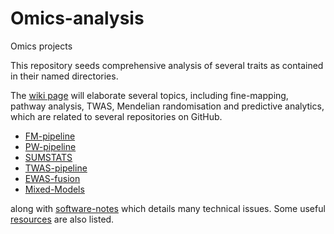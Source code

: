 # Omics-analysis

Omics projects

This repository seeds comprehensive analysis of several traits as contained in their named directories.

The [wiki page](https://github.com/jinghuazhao/Omics-analysis/wiki) will elaborate several topics, including fine-mapping, pathway analysis, TWAS, Mendelian randomisation and predictive analytics, which are related to several repositories on GitHub.

* [FM-pipeline](https://github.com/jinghuazhao/FM-pipeline)
* [PW-pipeline](https://github.com/jinghuazhao/PW-pipeline)
* [SUMSTATS](https://github.com/jinghuazhao/SUMSTATS)
* [TWAS-pipeline](https://github.com/jinghuazhao/TWAS-pipeline)
* [EWAS-fusion](https://github.com/jinghuazhao/EWAS-fusion)
* [Mixed-Models](https://github.com/jinghuazhao/Mixed-Models)

along with [software-notes](https://github.com/jinghuazhao/software-notes) which details many technical issues. Some useful [resources](https://github.com/jinghuazhao/Omics-projects/wiki/Resources) are also listed.
